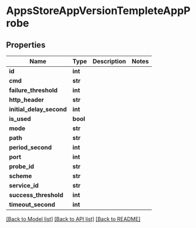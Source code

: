 # AppsStoreAppVersionTempleteAppProbe

## Properties
Name | Type | Description | Notes
------------ | ------------- | ------------- | -------------
**id** | **int** |  | 
**cmd** | **str** |  | 
**failure_threshold** | **int** |  | 
**http_header** | **str** |  | 
**initial_delay_second** | **int** |  | 
**is_used** | **bool** |  | 
**mode** | **str** |  | 
**path** | **str** |  | 
**period_second** | **int** |  | 
**port** | **int** |  | 
**probe_id** | **str** |  | 
**scheme** | **str** |  | 
**service_id** | **str** |  | 
**success_threshold** | **int** |  | 
**timeout_second** | **int** |  | 

[[Back to Model list]](../README.md#documentation-for-models) [[Back to API list]](../README.md#documentation-for-api-endpoints) [[Back to README]](../README.md)


